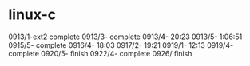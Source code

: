 # linux-c
0913/1-ext2 complete
0913/3- complete
0913/4- 20:23
0913/5- 1:06:51
0915/5- complete
0916/4- 18:03
0917/2- 19:21
0919/1- 12:13
0919/4- complete
0920/5- finish
0922/4- complete
0926/	finish
